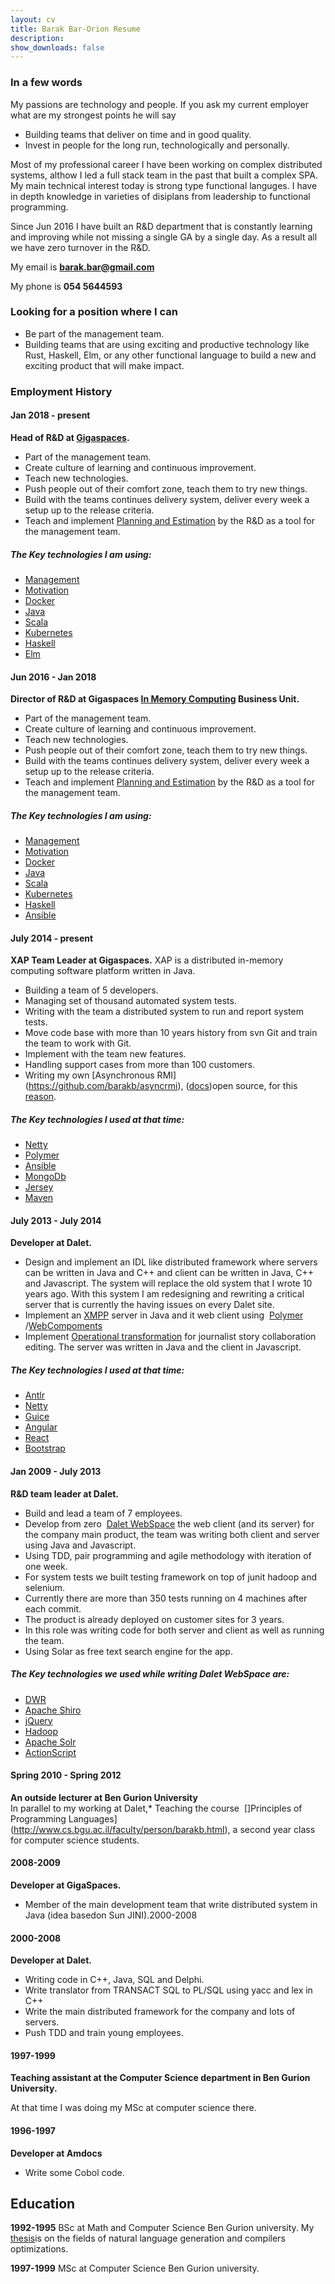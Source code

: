 ```yaml
---
layout: cv
title: Barak Bar-Orion Resume
description: 
show_downloads: false
---
```


### In a few words 

My passions are technology and people.
If you ask my current employer what are my strongest points he will say

* Building teams that deliver on time and in good quality.
* Invest in people for the long run, technologically and personally.

Most of my professional career I have been working on complex distributed systems, althow I led a full stack team in the past that built a complex SPA.
My main technical interest today is strong type functional languges.
I have in depth knowledge in varieties of disiplans from leadership to functional programming.

Since Jun 2016 I have built an R&D department that is constantly learning and improving while not missing a single GA by a single day. 
As a result all we have zero turnover in the R&D.

My email is **barak.bar@gmail.com**

My phone is **054 5644593**

### Looking for a position where I can 

* Be part of the management team.
* Building teams that are using exciting and productive technology like Rust, Haskell, Elm, or any other functional language to build a new and exciting product that will make impact.


### Employment History 

#### Jan 2018 -  present 
**Head of R&D at ​[Gigaspaces](http://www.gigaspaces.com/).** 
* Part of the management team.
* Create culture of learning and continuous improvement.
* Teach new technologies.
* Push people out of their comfort zone, teach them to try new things.
* Build with the teams continues delivery system, deliver every week a setup up to the release criteria.
* Teach and implement ​[Planning and Estimation](https://www.amazon.com/exec/obidos/ASIN/0131479415/mountaingoats-20)​ by the R&D as a tool for the management team.

##### The Key technologies I am using: 
* [Management](https://www.amazon.com/Peter-F.-Drucker/e/B000AP61TE)
* [Motivation](https://www.amazon.com/Drive-Surprising-Truth-About-Motivates/dp/1594484805)
* [Docker](https://www.docker.com/)
* [Java](https://https://www.oracle.com/java/)
* [Scala](https://www.scala-lang.org/)
* [Kubernetes](https://kubernetes.io/)
* [Haskell](https://www.haskell.org/)
* [Elm](https://elm-lang.org/)


#### Jun 2016 - Jan 2018 
**Director of R&D at ​Gigaspaces [In Memory Computing](http://www.gigaspaces.com/imc) Business Unit​.** 

* Part of the management team.
* Create culture of learning and continuous improvement.
* Teach new technologies.
* Push people out of their comfort zone, teach them to try new things.
* Build with the teams continues delivery system, deliver every week a setup up to the release criteria.
* Teach and implement ​[Planning and Estimation](https://www.amazon.com/exec/obidos/ASIN/0131479415/mountaingoats-20)​ by the R&D as a tool for the management team.

##### The Key technologies I am using: 
* [Management](https://www.amazon.com/Peter-F.-Drucker/e/B000AP61TE)
* [Motivation](https://www.amazon.com/Drive-Surprising-Truth-About-Motivates/dp/1594484805)
* [Docker](https://www.docker.com/)
* [Java](https://https://www.oracle.com/java/)
* [Scala](https://www.scala-lang.org/)
* [Kubernetes](https://kubernetes.io/)
* [Haskell](https://www.haskell.org/)
* [Ansible](https://www.ansible.com/)

#### July 2014 - present 
**XAP Team Leader at Gigaspaces.** 
XAP is a distributed in-memory computing software platform written in Java.
* Building a team of 5 developers.
* Managing set of thousand automated system tests.
* Writing with the team a distributed system to run and report system tests.
* Move code base with more than 10 years history from svn Git and train the team to work with Git.
* Implement with the team new features.
* Handling support cases from more than 100 customers.
* Writing my own [Asynchronous RMI]​(https://github.com/barakb/asyncrmi), ([docs](http://barakb.github.io/asyncrmi/docs/index.html))​ open source, for this ​[reason​](http://barakb.github.io/asyncrmi/docs/why-did-i-start-this-project.html).

##### The Key technologies I used at that time: 
* [Netty](http://netty.io/)
* [Polymer](https://www.polymer-project.org/)
* [Ansible](https://www.ansible.com/)
* [MongoDb](https://www.mongodb.com/)
* [Jersey](https://jersey.java.net/)
* [Maven](https://maven.apache.org/)

#### July 2013 - July 2014 
**Developer at Dalet.** 
* Design and implement an IDL like distributed framework where servers can be written in Java and C++ and client can be written in Java, C++ and Javascript.
The system will replace the old system that I wrote 10 years ago. With this system I am redesigning and rewriting a critical server that is currently the having issues on every Dalet site.
* Implement an ​[XMPP](http://xmpp.org/)​ server in Java and it web client using ​ [Polymer](https://www.polymer-project.org/)​/[WebCompoments](http://webcomponents.org/)
* Implement ​[Operational transformation​](https://en.wikipedia.org/wiki/Operational_transformation) for journalist story collaboration editing. The server was written in Java and the client in Javascript.

##### The Key technologies I used at that time: 
* [Antlr](http://www.antlr.org/)
* [Netty](http://netty.io/)
* [Guice](https://github.com/google/guice)
* [Angular](https://angularjs.org/)
* [React](http://facebook.github.io/react/)
* [Bootstrap](http://getbootstrap.com/)
 
#### Jan 2009 - July 2013 
**R&D team leader at Dalet.** 

* Build and lead a team of 7 employees.
* Develop from zero ​ [Dalet WebSpace](http://www.dalet.com/modules/webspace)​ the web client (and its server) for the company main product, the team was writing both client and server using Java and Javascript.
* Using TDD, pair programming and agile methodology with iteration of one week.
* For system tests we built testing framework on top of junit hadoop and selenium.
* Currently there are more than 350 tests running on 4 machines after each commit.
* The product is already deployed on customer sites for 3 years.
* In this role was writing code for both server and client as well as running the team.
* Using Solar as free text search engine for the app.

##### The Key technologies we used while writing Dalet WebSpace are: 
* [DWR](http://directwebremoting.org/dwr/index.html)
* [Apache Shiro](http://shiro.apache.org/)
* [jQuery](https://jquery.com/)
* [Hadoop](https://hadoop.apache.org/)
* [Apache Solr](http://lucene.apache.org/solr/)
* [ActionScript](http://www.adobe.com/devnet/actionscript.html)

#### Spring 2010 - Spring 2012 
**An outside lecturer at Ben Gurion University**  
In parallel to my working at Dalet,* Teaching the course ​ []Principles of Programming Languages](http://www.cs.bgu.ac.il/faculty/person/barakb.html)​ , a second year class for computer science students.

#### 2008-2009 
**Developer at GigaSpaces.** 

* Member of the main development team that write distributed system in Java (idea basedon Sun JINI).2000-2008 

#### 2000-2008 
**Developer at Dalet.** 

* Writing code in C++, Java, SQL and Delphi.
* Write translator from TRANSACT SQL to PL/SQL using yacc and lex in C++
* Write the main distributed framework for the company and lots of servers.
* Push TDD and train young employees.

#### 1997-1999  
**Teaching assistant at the Computer Science department in Ben Gurion University.**

At that time I was doing my MSc at computer science there.
 
#### 1996-1997 
**Developer at Amdocs** 

* Write some Cobol code.

## Education 

**1992-1995** BSc at Math and Computer Science Ben Gurion university. 
My [thesis](https://github.com/barakb/The-Compilation-Of-Functional-Unification-Based-Language/raw/master/TheCompilationOfFunctionalUnificationBasedLanguage.pdf)​ is on the fields of natural language generation and compilers optimizations.

**1997-1999** MSc at Computer Science Ben Gurion university.
 
